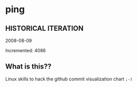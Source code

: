 # ping

## HISTORICAL ITERATION
2008-08-09

Incremented: 4086

## What is this?? 
Linux skills to hack the github commit visualization chart `;-)`
